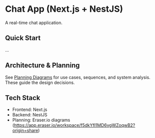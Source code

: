 # Chat App (Next.js + NestJS)

A real-time chat application.

## Quick Start
...

## Architecture & Planning
See [Planning Diagrams](https://app.eraser.io/workspace/f5dkYfl1MD6vgWZoqwB2?origin=share) for use cases, sequences, and system analysis. These guide the design decisions.

## Tech Stack
- Frontend: Next.js
- Backend: NestJS
- Planning: Eraser.io diagrams (https://app.eraser.io/workspace/f5dkYfl1MD6vgWZoqwB2?origin=share)